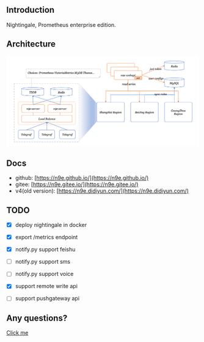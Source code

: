 ## Introduction

Nightingale, Prometheus enterprise edition.

## Architecture

![n9e-architecture](doc/img/arch.png)

## Docs

- github: [https://n9e.github.io/](https://n9e.github.io/)
- gitee: [https://n9e.gitee.io/](https://n9e.gitee.io/)
- v4(old version): [https://n9e.didiyun.com/](https://n9e.didiyun.com/)

## TODO

- [x] deploy nightingale in docker
- [x] export /metrics endpoint
- [x] notify.py support feishu
- [ ] notify.py support sms
- [ ] notify.py support voice
- [x] support remote write api
- [ ] support pushgateway api


## Any questions?

[Click me](https://s3-gz01.didistatic.com/n9e-pub/image/n9e-wx.png)

